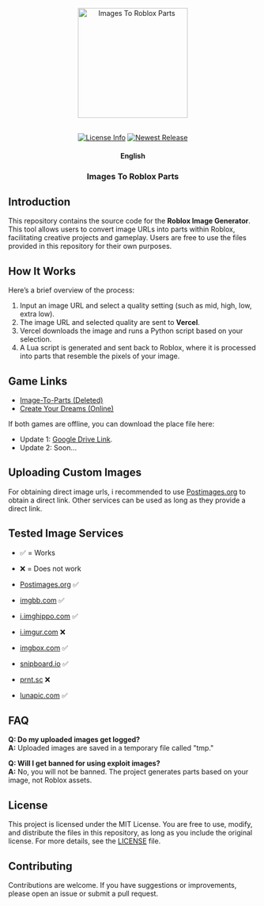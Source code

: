 <!---
Copyright 2024 Colten Wade Parker. All rights reserved.

Licensed under the MIT License;
you may not use this file except in compliance with the License.
You may obtain a copy of the License at

    https://opensource.org/licenses/MIT

Unless required by applicable law or agreed to in writing, software
distributed under the License is distributed on an "AS IS" BASIS,
WITHOUT WARRANTIES OR CONDITIONS OF ANY KIND, either express or implied.
See the License for the specific language governing permissions and
limitations under the License.
-->

<p align="center">
  <img alt="Images To Roblox Parts" src="https://i.postimg.cc/MGx8XrT6/Roblox-Logo-2022.jpg" width="222" height="222" style="max-width: 100%;">
  <br/>
  <br/>
</p>

<p align="center">
    <a href="https://github.com/coltenthefirst/image-to-roblox"><img alt="License Info" src="https://img.shields.io/badge/License-MIT-blue.svg"></a>
    <a href="https://github.com/coltenthefirst/image-to-roblox/releases"><img alt="Newest Release" src="https://img.shields.io/github/release/coltenthefirst/image-to-roblox.svg"></a>
</p>

<h4 align="center">
    <p>
        <b>English</b>
    </p>
</h4>

<h3 align="center">
    <p>Images To Roblox Parts</p>
</h3>

## Introduction

This repository contains the source code for the **Roblox Image Generator**. This tool allows users to convert image URLs into parts within Roblox, facilitating creative projects and gameplay. Users are free to use the files provided in this repository for their own purposes.

## How It Works
Here’s a brief overview of the process:
1. Input an image URL and select a quality setting (such as mid, high, low, extra low).
2. The image URL and selected quality are sent to **Vercel**.
3. Vercel downloads the image and runs a Python script based on your selection.
4. A Lua script is generated and sent back to Roblox, where it is processed into parts that resemble the pixels of your image.

## Game Links
- [Image-To-Parts (Deleted)](https://www.roblox.com/games/78950815879906/Image-To-Parts)
- [Create Your Dreams (Online)](https://www.roblox.com/games/128560311364952/Create-Your-Dreams)


If both games are offline, you can download the place file here:

- Update 1:  [Google Drive Link](https://drive.google.com/file/d/1YdDMn-is_UD_VkbfgQKzQ3mzjJb5QZHY/view?usp=sharing).
- Update 2: Soon...


## Uploading Custom Images
For obtaining direct image urls, i recommended to use [Postimages.org](https://postimages.org/) to obtain a direct link. Other services can be used as long as they provide a direct link.

## Tested Image Services
- ✅ = Works
- ❌ = Does not work

- [Postimages.org](https://postimages.org/) ✅
- [imgbb.com](https://imgbb.com/) ✅
- [i.imghippo.com](https://i.imghippo.com) ✅
- [i.imgur.com](https://i.imgur.com) ❌
- [imgbox.com](https://imgbox.com/) ✅
- [snipboard.io](https://snipboard.io/) ✅
- [prnt.sc](https://prnt.sc/) ❌
- [lunapic.com](https://www7.lunapic.com/editor/?action=quick-upload) ✅

## FAQ

**Q: Do my uploaded images get logged?**  
**A:** Uploaded images are saved in a temporary file called "tmp."

**Q: Will I get banned for using exploit images?**  
**A:** No, you will not be banned. The project generates parts based on your image, not Roblox assets.

## License
This project is licensed under the MIT License. You are free to use, modify, and distribute the files in this repository, as long as you include the original license. For more details, see the [LICENSE](LICENSE) file.

## Contributing
Contributions are welcome. If you have suggestions or improvements, please open an issue or submit a pull request.

